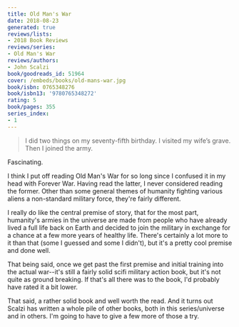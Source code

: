 ```yaml
---
title: Old Man's War
date: 2018-08-23
generated: true
reviews/lists:
- 2018 Book Reviews
reviews/series:
- Old Man's War
reviews/authors:
- John Scalzi
book/goodreads_id: 51964
cover: /embeds/books/old-mans-war.jpg
book/isbn: 0765348276
book/isbn13: '9780765348272'
rating: 5
book/pages: 355
series_index:
- 1
---
```

> I did two things on my seventy-fifth birthday. I visited my wife’s grave. Then I joined the army.

Fascinating.  

<!--more-->

I think I put off reading Old Man's War for so long since I confused it in my head with Forever War. Having read the latter, I never considered reading the former. Other than some general themes of humanity fighting various aliens a non-standard military force, they're fairly different.  

I really do like the central premise of story, that for the most part, humanity's armies in the universe are made from people who have already lived a full life back on Earth and decided to join the military in exchange for a chance at a few more years of healthy life. There's certainly a lot more to it than that (some I guessed and some I didn't), but it's a pretty cool premise and done well.  

That being said, once we get past the first premise and initial training into the actual war--it's still a fairly solid scifi military action book, but it's not quite as ground breaking. If that's all there was to the book, I'd probably have rated it a bit lower.  

That said, a rather solid book and well worth the read. And it turns out Scalzi has written a whole pile of other books, both in this series/universe and in others. I'm going to have to give a few more of those a try.